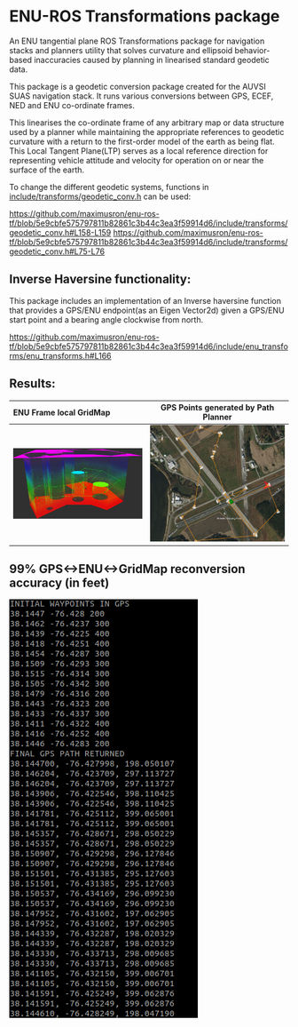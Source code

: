 # ENU-ROS Transformations package
An ENU tangential plane ROS Transformations package for navigation stacks and planners utility that solves curvature and ellipsoid behavior-based inaccuracies caused by planning in linearised standard geodetic data.

This package is a geodetic conversion package created for the AUVSI SUAS navigation stack.
It runs various conversions between GPS, ECEF, NED and ENU co-ordinate frames.

This linearises the co-ordinate frame of any arbitrary map or data structure used by a planner while maintaining the appropriate references to geodetic curvature with a return to the first-order model of the earth as being flat. This Local Tangent Plane(LTP) serves as a local reference  direction for representing vehicle attitude and velocity for operation on or near the surface of the earth.

To change the different geodetic systems, functions in [include/transforms/geodetic_conv.h](https://github.com/maximusron/enu-ros-tf/blob/main/include/transforms/geodetic_conv.h) can be used:

https://github.com/maximusron/enu-ros-tf/blob/5e9cbfe575797811b82861c3b44c3ea3f59914d6/include/transforms/geodetic_conv.h#L158-L159
https://github.com/maximusron/enu-ros-tf/blob/5e9cbfe575797811b82861c3b44c3ea3f59914d6/include/transforms/geodetic_conv.h#L75-L76

## Inverse Haversine functionality: 

This package includes an implementation of an Inverse haversine function that provides a GPS/ENU endpoint(as an Eigen Vector2d) given a GPS/ENU start point and a bearing angle clockwise from north.

https://github.com/maximusron/enu-ros-tf/blob/5e9cbfe575797811b82861c3b44c3ea3f59914d6/include/enu_transforms/enu_transforms.h#L166

## Results:

| ENU Frame local GridMap | GPS Points generated by Path Planner| 
| :---        |    :----:   |
| ![alt text](imgs/potential-grid.png)| ![alt text](imgs/gps.png)

## 99% GPS<->ENU<->GridMap reconversion accuracy (in feet)
![](imgs/reconversion.png)

